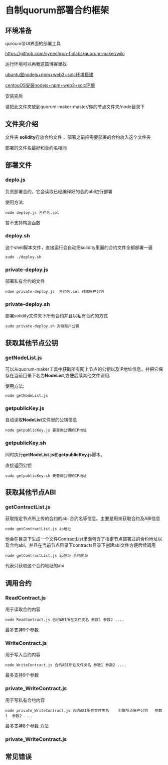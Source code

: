 # 自制quorum部署合约框架

## 环境准备

quroum带UI界面的部署工具

https://github.com/synechron-finlabs/quorum-maker/wiki



运行环境可以再我这篇博客里找 

[ubuntu里nodejs+npm+web3+solc环境搭建](https://blog.csdn.net/weixin_42608885/article/details/93340253)

[centouOS安装nodejs+npm+web3+solc环境](https://blog.csdn.net/weixin_42608885/article/details/94963425)

安装完后



请把此文件夹放到quorum-maker-master/你的节点文件夹/node目录下

## 文件夹介绍

文件夹 **solidity**存放合约文件 ，部署之前把需要部署的合约放入这个文件夹

部署的文件名最好和合约名相同

## 部署文件

### **deplo.js**

 负责部署合约，它会读取已经编译好的合约abi进行部署

使用方法:

```
node deploy.js 合约名.sol
```

暂不支持构造函数

### deploy.sh

这个shell脚本文件，直接运行会自动把solidity里面的合约文件全都部署一遍

```
sudo ./deploy.sh
```

### private-deploy.js

部署私有合约的文件

```
ndoe private-deploy.js  合约名.sol 对端账户公钥
```

### private-deploy.sh

部署solidity文件夹下所有合约并且以私有合约的方式

```
sudo private-deploy.sh 对端账户公钥
```



## 获取其他节点公钥

### **getNodeList.js** 

可以从quorum-maker工具中获取所有网上节点的公钥以及IP地址信息，并把它保存在当前目录下名为**NodeList**,方便后续其他文件调用.

使用方法:

```
node getNodeList.js 
```



### getpublicKey.js

自动读取**NodeList**文件里的公钥信息

```
node getpublicKey.js 要查询公钥的IP地址
```



### getpublicKey.sh

同时执行**getNodeList.js**和**getpublicKey.js**脚本。

直接返回公钥

```
sudo getpublicKey.sh 要查询公钥的IP地址
```



## 获取其他节点ABI



### getContractList.js

获取指定节点所上传的合约的abi 合约名等信息。主要是用来获取合约及ABI信息

```
node getContractList.js ip地址
```

他会在目录下生成一个文件ContractList里面包含了指定节点部署过的合约地址以及合约abi，并且在当前节点目录下contracts目录下创建abi文件方便后续调用



```
node getContractList.js ip地址 合约地址
```

代表只获取这个合约地址的abi

## 调用合约



### ReadContract.js

用于读取合约内容

```
node ReadContract.js 合约ABI所在文件夹名 参数1 参数2 ....
```

最多支持9个参数



### WriteContract.js

用于写入合约内容

```
node WriteContract.js 合约ABI所在文件夹名 参数1 参数2 ....
```

最多支持9个参数



### private_WriteContract.js

用于写私有合约内容

```
node private_WriteContract.js 合约ABI所在文件夹名    对端节点账户公钥   参数1  参数2 ....
```

最多支持8个参数    方法

### private_WriteContract.js

## 常见错误

